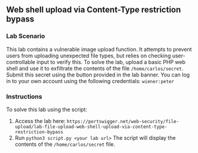 ## Web shell upload via Content-Type restriction bypass
### Lab Scenario
This lab contains a vulnerable image upload function. It attempts to prevent users from uploading unexpected file types, but relies on checking user-controllable input to verify this.
To solve the lab, upload a basic PHP web shell and use it to exfiltrate the contents of the file `/home/carlos/secret`. Submit this secret using the button provided in the lab banner.
You can log in to your own account using the following credentials: `wiener:peter`

### Instructions
To solve this lab using the script:
1. Access the lab here: `https://portswigger.net/web-security/file-upload/lab-file-upload-web-shell-upload-via-content-type-restriction-bypass`
2. Run `python3 script.py <your lab url>` The script will display the contents of the `/home/carlos/secret` file.
